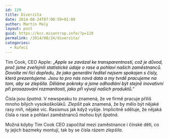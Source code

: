 ```yaml
---
id: 129
title: Diverzita
date: 2014-08-24T07:00:59+01:00
author: Martin Maly
layout: post
guid: https://kcc.misantrop.info/?p=129
permalink: /2014/08/24/diverzita/
categories:
  - Kuřecí
---
```

Tim Cook, CEO Apple: &#8222;<em style="color: #000000;">Apple se zavázal ke transparentnosti, což je důvod, proč jsme zveřejnili statistické údaje o rase a pohlaví našich zaměstnanců. Dovolte mi říci dopředu, že jako generální ředitel nejsem spokojen s čísly, která prezentujeme. Jsou to pro nás nová data a my tvrdě pracujeme na tom, aby se zlepšila. Děláme pokroky a jsme odhodlání být stejně inovativní při prosazování rozmanitosti, jako při vývoji našich produktů.</em>&#8220;

Čísla jsou _špatná_. V newspeaku to znamená, že ve firmě pracuje příliš mnoho bílých vysokoškoláků. _Zlepšit_ pak znamená, že by mělo být nějaké rasy míň, nějaké víc. Rasismus jak když vyšije. Implicitně sděluje, že nějaká čísla o rase a pohlaví zaměstnanců mohou být _špatná_.

Možná kdyby Tim Cook CEO započítal mezi zaměstnance i čínské děti, co ty jejich bazmeky montují, tak by se čísla rázem _zlepšila_.
